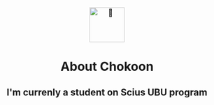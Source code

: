 <h3 align = "center">
   <picture>
   <img src="https://fonts.gstatic.com/s/e/notoemoji/latest/1fae0/512.gif" alt="🫠" width="80" height="80">
   </picture>
</h3>
<h1 align = "center">
   About Chokoon
</h1>
<h2 align = "center">
   I'm currenly a student on Scius UBU program
</h2>
